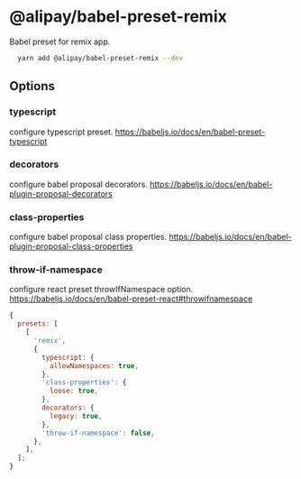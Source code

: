 # @alipay/babel-preset-remix

Babel preset for remix app.

```bash
  yarn add @alipay/babel-preset-remix --dev
```

## Options

### typescript

configure typescript preset. https://babeljs.io/docs/en/babel-preset-typescript

### decorators

configure babel proposal decorators. https://babeljs.io/docs/en/babel-plugin-proposal-decorators

### class-properties

configure babel proposal class properties. https://babeljs.io/docs/en/babel-plugin-proposal-class-properties

### throw-if-namespace

configure react preset throwIfNamespace option. https://babeljs.io/docs/en/babel-preset-react#throwifnamespace

```js
{
  presets: [
    [
      'remix',
      {
        typescript: {
          allowNamespaces: true,
        },
        'class-properties': {
          loose: true,
        },
        decorators: {
          legacy: true,
        },
        'throw-if-namespace': false,
      },
    ],
  ];
}
```
